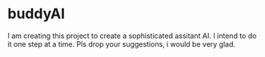 # buddyAI
I am creating this project to create a sophisticated assitant AI. I intend to do it one step at a time. Pls drop your suggestions, i would be very glad.
